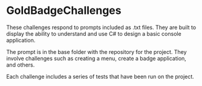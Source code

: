 # GoldBadgeChallenges

These challenges respond to prompts included as .txt files. They are built to display the ability to understand and use C# to design a basic console application.

The prompt is in the base folder with the repository for the project. They involve challenges such as creating a menu, create a badge application, and others.

Each challenge includes a series of tests that have been run on the project.
